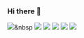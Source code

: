 ### Hi there 👋

<img src="https://img.shields.io/badge/React-5CD1E5?style=flat-square&logo=React&logoColor=white"/></a>&nbsp 
<img src="https://img.shields.io/badge/React-5CD1E5?style=flat-square&logo=React&logoColor=white"/></a>
<img src="https://img.shields.io/badge/React-5CD1E5?style=flat-square&logo=React&logoColor=white"/></a>
<img src="https://img.shields.io/badge/React-5CD1E5?style=flat-square&logo=React&logoColor=white"/></a>
<img src="https://img.shields.io/badge/React-5CD1E5?style=flat-square&logo=React&logoColor=white"/></a>
<img src="https://img.shields.io/badge/React-5CD1E5?style=flat-square&logo=React&logoColor=white"/></a>
<!--
**choonse/choonse** is a ✨ _special_ ✨ repository because its `README.md` (this file) appears on your GitHub profile.

Here are some ideas to get you started:

- 🔭 I’m currently working on ...
- 🌱 I’m currently learning ...
- 👯 I’m looking to collaborate on ...
- 🤔 I’m looking for help with ...
- 💬 Ask me about ...
- 📫 How to reach me: ...
- 😄 Pronouns: ...
- ⚡ Fun fact: ...
-->
